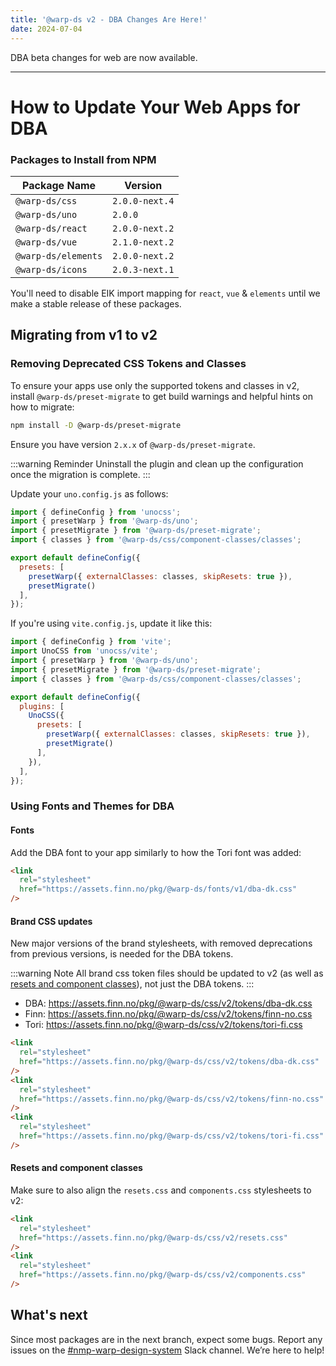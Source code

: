 ```yaml
---
title: '@warp-ds v2 - DBA Changes Are Here!'
date: 2024-07-04
---
```


DBA beta changes for web are now available.

---

# How to Update Your Web Apps for DBA

### Packages to Install from NPM

| Package Name        | Version        |
|---------------------|----------------|
| `@warp-ds/css`      | `2.0.0-next.4` |
| `@warp-ds/uno`      | `2.0.0`        |
| `@warp-ds/react`    | `2.0.0-next.2` |
| `@warp-ds/vue`      | `2.1.0-next.2` |
| `@warp-ds/elements` | `2.0.0-next.2` |
| `@warp-ds/icons`    | `2.0.3-next.1` |

You'll need to disable EIK import mapping for `react`, `vue` & `elements` until we make a stable release of these packages.

## Migrating from v1 to v2

### Removing Deprecated CSS Tokens and Classes
To ensure your apps use only the supported tokens and classes in v2, install `@warp-ds/preset-migrate` to get build warnings and helpful hints on how to migrate:

```bash
npm install -D @warp-ds/preset-migrate
```

Ensure you have version `2.x.x` of `@warp-ds/preset-migrate`.

:::warning Reminder
Uninstall the plugin and clean up the configuration once the migration is complete.
:::

Update your `uno.config.js` as follows:

```js
import { defineConfig } from 'unocss';
import { presetWarp } from '@warp-ds/uno';
import { presetMigrate } from '@warp-ds/preset-migrate';
import { classes } from '@warp-ds/css/component-classes/classes';

export default defineConfig({
  presets: [
    presetWarp({ externalClasses: classes, skipResets: true }), 
    presetMigrate()
  ],
});
```

If you're using `vite.config.js`, update it like this:

```js
import { defineConfig } from 'vite';
import UnoCSS from 'unocss/vite';
import { presetWarp } from '@warp-ds/uno';
import { presetMigrate } from '@warp-ds/preset-migrate';
import { classes } from '@warp-ds/css/component-classes/classes';

export default defineConfig({
  plugins: [
    UnoCSS({
      presets: [
        presetWarp({ externalClasses: classes, skipResets: true }),
        presetMigrate()
      ],
    }),
  ],
});
```

### Using Fonts and Themes for DBA

#### Fonts
Add the DBA font to your app similarly to how the Tori font was added:

```html
<link
  rel="stylesheet"
  href="https://assets.finn.no/pkg/@warp-ds/fonts/v1/dba-dk.css"
/>
```

#### Brand CSS updates

New major versions of the brand stylesheets, with removed deprecations from previous versions, is needed for the DBA tokens. 

:::warning Note
All brand css token files should be updated to v2 (as well as [resets and component classes](#resets-and-component-classes)), not just the DBA tokens.
:::

- DBA: https://assets.finn.no/pkg/@warp-ds/css/v2/tokens/dba-dk.css
- Finn: https://assets.finn.no/pkg/@warp-ds/css/v2/tokens/finn-no.css
- Tori: https://assets.finn.no/pkg/@warp-ds/css/v2/tokens/tori-fi.css

```html
<link
  rel="stylesheet"
  href="https://assets.finn.no/pkg/@warp-ds/css/v2/tokens/dba-dk.css"
/>
<link
  rel="stylesheet"
  href="https://assets.finn.no/pkg/@warp-ds/css/v2/tokens/finn-no.css"
/>
<link
  rel="stylesheet"
  href="https://assets.finn.no/pkg/@warp-ds/css/v2/tokens/tori-fi.css"
/>
```


#### Resets and component classes
Make sure to also align the `resets.css` and `components.css` stylesheets to v2:

```html
<link
  rel="stylesheet"
  href="https://assets.finn.no/pkg/@warp-ds/css/v2/resets.css"
/>
<link
  rel="stylesheet"
  href="https://assets.finn.no/pkg/@warp-ds/css/v2/components.css"
/>
```

## What's next

Since most packages are in the next branch, expect some bugs.
Report any issues on the [#nmp-warp-design-system](https://sch-chat.slack.com/archives/C04P0GYTHPV) Slack channel.
We’re here to help!

